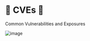 # 🎯 CVEs 🎯
Common Vulnerabilities and Exposures

![image](https://github.com/h4md153v63n/CVEs/assets/5091265/8a953f5d-8ad8-4d10-a66d-92c3dc386a77)

